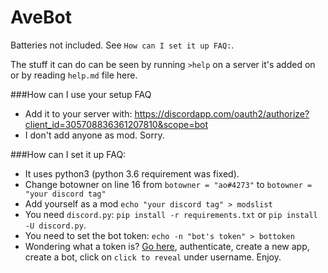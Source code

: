 # AveBot

Batteries not included. See `How can I set it up FAQ:`.

The stuff it can do can be seen by running `>help` on a server it's added on or by reading `help.md` file here.

###How can I use your setup FAQ
- Add it to your server with: https://discordapp.com/oauth2/authorize?client_id=305708836361207810&scope=bot
- I don't add anyone as mod. Sorry.

###How can I set it up FAQ:
- It uses python3 (python 3.6 requirement was fixed).
- Change botowner on line 16 from `botowner = "ao#4273"` to `botowner = "your discord tag"`
- Add yourself as a mod `echo "your discord tag" > modslist`
- You need `discord.py`: `pip install -r requirements.txt` or `pip install -U discord.py`.
- You need to set the bot token: `echo -n "bot's token" > bottoken`
- Wondering what a token is? [Go here](https://discordapp.com/developers/applications/me), authenticate, create a new app, create a bot, click on `click to reveal` under username. Enjoy.